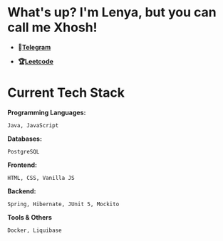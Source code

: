 # What's up? I'm Lenya, but you can call me Xhosh!

- **💩[Telegram](https://t.me/babypluto08)**

- **🏆[Leetcode](https://leetcode.com/u/xhosh256/)**

# Current Tech Stack

**Programming Languages:**

```Java, JavaScript```

**Databases:**

```PostgreSQL```

**Frontend:**

```HTML, CSS, Vanilla JS```

**Backend:**

```Spring, Hibernate, JUnit 5, Mockito```

**Tools & Others**

```Docker, Liquibase```
